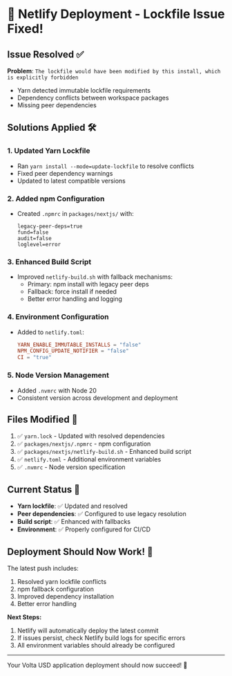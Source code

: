 # 🔧 Netlify Deployment - Lockfile Issue Fixed!

## Issue Resolved ✅

**Problem**: `The lockfile would have been modified by this install, which is explicitly forbidden`
- Yarn detected immutable lockfile requirements
- Dependency conflicts between workspace packages
- Missing peer dependencies

## Solutions Applied 🛠️

### 1. **Updated Yarn Lockfile**
- Ran `yarn install --mode=update-lockfile` to resolve conflicts
- Fixed peer dependency warnings
- Updated to latest compatible versions

### 2. **Added npm Configuration**
- Created `.npmrc` in `packages/nextjs/` with:
  ```
  legacy-peer-deps=true
  fund=false
  audit=false
  loglevel=error
  ```

### 3. **Enhanced Build Script**
- Improved `netlify-build.sh` with fallback mechanisms:
  - Primary: npm install with legacy peer deps
  - Fallback: force install if needed
  - Better error handling and logging

### 4. **Environment Configuration**
- Added to `netlify.toml`:
  ```toml
  YARN_ENABLE_IMMUTABLE_INSTALLS = "false"
  NPM_CONFIG_UPDATE_NOTIFIER = "false"
  CI = "true"
  ```

### 5. **Node Version Management**
- Added `.nvmrc` with Node 20
- Consistent version across development and deployment

## Files Modified 📝

1. ✅ `yarn.lock` - Updated with resolved dependencies
2. ✅ `packages/nextjs/.npmrc` - npm configuration
3. ✅ `packages/nextjs/netlify-build.sh` - Enhanced build script
4. ✅ `netlify.toml` - Additional environment variables
5. ✅ `.nvmrc` - Node version specification

## Current Status 🚀

- **Yarn lockfile**: ✅ Updated and resolved
- **Peer dependencies**: ✅ Configured to use legacy resolution
- **Build script**: ✅ Enhanced with fallbacks
- **Environment**: ✅ Properly configured for CI/CD

## Deployment Should Now Work! 🎉

The latest push includes:
1. Resolved yarn lockfile conflicts
2. npm fallback configuration
3. Improved dependency installation
4. Better error handling

**Next Steps:**
1. Netlify will automatically deploy the latest commit
2. If issues persist, check Netlify build logs for specific errors
3. All environment variables should already be configured

---

Your Volta USD application deployment should now succeed! 🚀